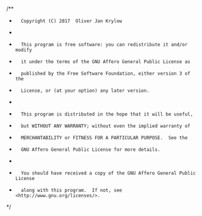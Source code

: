 /**
*       Copyright (C) 2017  Oliver Jan Krylow
*
*       This program is free software: you can redistribute it and/or modify
*       it under the terms of the GNU Affero General Public License as
*       published by the Free Software Foundation, either version 3 of the
*       License, or (at your option) any later version.
*
*       This program is distributed in the hope that it will be useful,
*       but WITHOUT ANY WARRANTY; without even the implied warranty of
*       MERCHANTABILITY or FITNESS FOR A PARTICULAR PURPOSE.  See the
*       GNU Affero General Public License for more details.
*
*       You should have received a copy of the GNU Affero General Public License
*       along with this program.  If not, see <http://www.gnu.org/licenses/>.
*/
